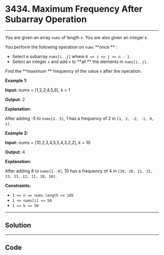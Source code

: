 # 3434. Maximum Frequency After Subarray Operation

---

You are given an array `nums` of length `n`. You are also given an integer `k`.

You perform the following operation on `nums` **once ** :

  * Select a subarray `nums[i..j]` where `0 <= i <= j <= n - 1`.
  * Select an integer `x` and add `x` to **all ** the elements in `nums[i..j]`.



Find the **maximum ** frequency of the value `k` after the operation.

 

**Example 1:**

**Input:** nums = [1,2,3,4,5,6], k = 1

**Output:** 2

**Explanation:**

After adding -5 to `nums[2..5]`, 1 has a frequency of 2 in `[1, 2, -2, -1, 0, 1]`.

**Example 2:**

**Input:** nums = [10,2,3,4,5,5,4,3,2,2], k = 10

**Output:** 4

**Explanation:**

After adding 8 to `nums[1..9]`, 10 has a frequency of 4 in `[10, 10, 11, 12, 13, 13, 12, 11, 10, 10]`.

 

**Constraints:**

  * `1 <= n == nums.length <= 105`
  * `1 <= nums[i] <= 50`
  * `1 <= k <= 50`

---

## Solution



---

## Code
```python


```